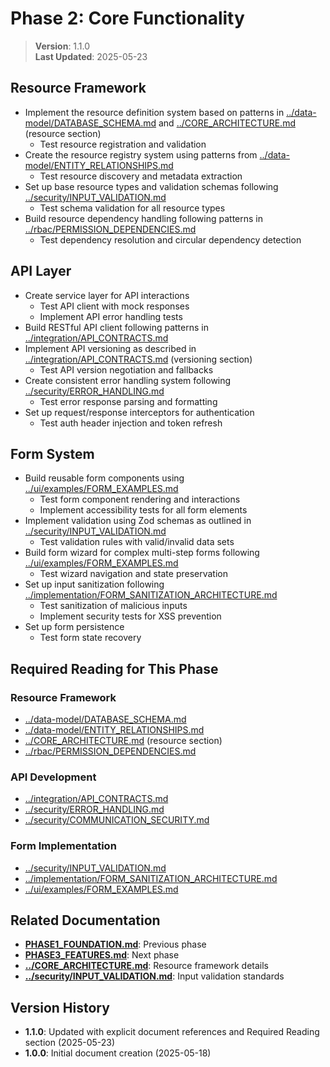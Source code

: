 
# Phase 2: Core Functionality

> **Version**: 1.1.0  
> **Last Updated**: 2025-05-23

## Resource Framework
   - Implement the resource definition system based on patterns in [../data-model/DATABASE_SCHEMA.md](../data-model/DATABASE_SCHEMA.md) and [../CORE_ARCHITECTURE.md](../CORE_ARCHITECTURE.md) (resource section)
     - Test resource registration and validation
   - Create the resource registry system using patterns from [../data-model/ENTITY_RELATIONSHIPS.md](../data-model/ENTITY_RELATIONSHIPS.md)
     - Test resource discovery and metadata extraction
   - Set up base resource types and validation schemas following [../security/INPUT_VALIDATION.md](../security/INPUT_VALIDATION.md)
     - Test schema validation for all resource types
   - Build resource dependency handling following patterns in [../rbac/PERMISSION_DEPENDENCIES.md](../rbac/PERMISSION_DEPENDENCIES.md)
     - Test dependency resolution and circular dependency detection

## API Layer
   - Create service layer for API interactions
     - Test API client with mock responses
     - Implement API error handling tests
   - Build RESTful API client following patterns in [../integration/API_CONTRACTS.md](../integration/API_CONTRACTS.md)
   - Implement API versioning as described in [../integration/API_CONTRACTS.md](../integration/API_CONTRACTS.md) (versioning section)
     - Test API version negotiation and fallbacks
   - Create consistent error handling system following [../security/ERROR_HANDLING.md](../security/ERROR_HANDLING.md)
     - Test error response parsing and formatting
   - Set up request/response interceptors for authentication
     - Test auth header injection and token refresh

## Form System
   - Build reusable form components using [../ui/examples/FORM_EXAMPLES.md](../ui/examples/FORM_EXAMPLES.md)
     - Test form component rendering and interactions
     - Implement accessibility tests for all form elements
   - Implement validation using Zod schemas as outlined in [../security/INPUT_VALIDATION.md](../security/INPUT_VALIDATION.md)
     - Test validation rules with valid/invalid data sets
   - Build form wizard for complex multi-step forms following [../ui/examples/FORM_EXAMPLES.md](../ui/examples/FORM_EXAMPLES.md)
     - Test wizard navigation and state preservation
   - Set up input sanitization following [../implementation/FORM_SANITIZATION_ARCHITECTURE.md](../implementation/FORM_SANITIZATION_ARCHITECTURE.md)
     - Test sanitization of malicious inputs
     - Implement security tests for XSS prevention
   - Set up form persistence
     - Test form state recovery

## Required Reading for This Phase

### Resource Framework
- [../data-model/DATABASE_SCHEMA.md](../data-model/DATABASE_SCHEMA.md)
- [../data-model/ENTITY_RELATIONSHIPS.md](../data-model/ENTITY_RELATIONSHIPS.md)
- [../CORE_ARCHITECTURE.md](../CORE_ARCHITECTURE.md) (resource section)
- [../rbac/PERMISSION_DEPENDENCIES.md](../rbac/PERMISSION_DEPENDENCIES.md)

### API Development
- [../integration/API_CONTRACTS.md](../integration/API_CONTRACTS.md)
- [../security/ERROR_HANDLING.md](../security/ERROR_HANDLING.md)
- [../security/COMMUNICATION_SECURITY.md](../security/COMMUNICATION_SECURITY.md)

### Form Implementation
- [../security/INPUT_VALIDATION.md](../security/INPUT_VALIDATION.md)
- [../implementation/FORM_SANITIZATION_ARCHITECTURE.md](../implementation/FORM_SANITIZATION_ARCHITECTURE.md)
- [../ui/examples/FORM_EXAMPLES.md](../ui/examples/FORM_EXAMPLES.md)

## Related Documentation

- **[PHASE1_FOUNDATION.md](PHASE1_FOUNDATION.md)**: Previous phase
- **[PHASE3_FEATURES.md](PHASE3_FEATURES.md)**: Next phase
- **[../CORE_ARCHITECTURE.md](../CORE_ARCHITECTURE.md)**: Resource framework details
- **[../security/INPUT_VALIDATION.md](../security/INPUT_VALIDATION.md)**: Input validation standards

## Version History

- **1.1.0**: Updated with explicit document references and Required Reading section (2025-05-23)
- **1.0.0**: Initial document creation (2025-05-18)
